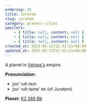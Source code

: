 ```yaml
---
ordering: 35
title: Juratem
slug: juratem
category: planets-cities
spoilers:
    - { title: null, content: null }
    - { title: null, content: null }
    - { title: null, content: null }
created_at: 2023-05-21T21:51:21+00:00
updated_at: 2023-05-21T21:51:21+00:00
---
```

A planet in [Velopa's](/category/planets-cities/velopa) empire.

**Pronunciation:**
- joo’ ruh tem
- joo’ ruh tame’ en (of Juratem)

**Planet:**
[K2 288 Bb](https://en.wikipedia.org/wiki/K2-288Bb)